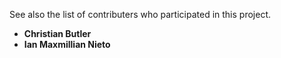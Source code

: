 See also the list of contributers who participated in this project.
* **Christian Butler**
* **Ian Maxmillian Nieto**